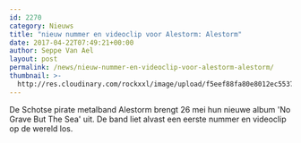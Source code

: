 ```yaml
---
id: 2270
category: Nieuws
title: "nieuw nummer en videoclip voor Alestorm: Alestorm"
date: 2017-04-22T07:49:21+00:00
author: Seppe Van Ael
layout: post
permalink: /news/nieuw-nummer-en-videoclip-voor-alestorm-alestorm/
thumbnail: >-
  http://res.cloudinary.com/rockxxl/image/upload/f5eef88fa80e8012ec5537965ac858f7.jpg
---
```

De Schotse pirate metalband Alestorm brengt 26 mei hun nieuwe album 'No Grave But The Sea' uit. De band liet alvast een eerste nummer en videoclip op de wereld los.

